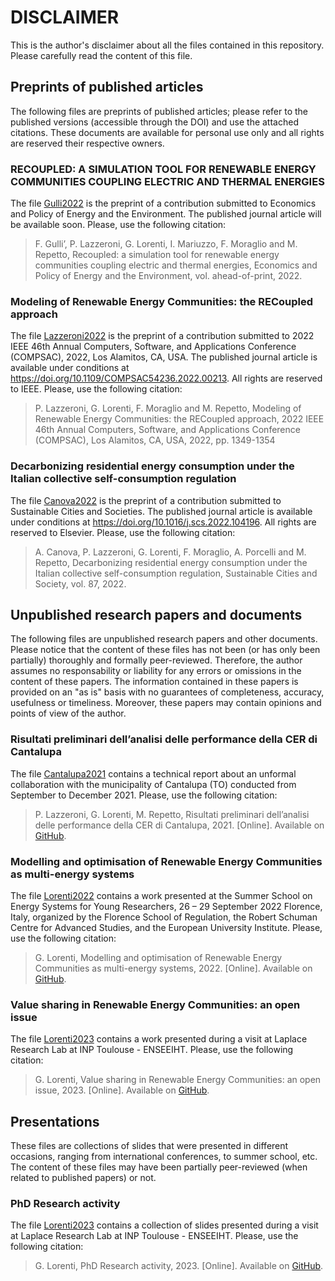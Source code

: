# DISCLAIMER

This is the author's disclaimer about all the files contained in this repository.  Please carefully read the content of this file.

## Preprints of published articles

The following files are preprints of published articles; please refer to the published versions (accessible through the DOI) and use the attached citations. These documents are available for personal use only and all rights are reserved their respective owners.

### RECOUPLED: A SIMULATION TOOL FOR RENEWABLE ENERGY COMMUNITIES COUPLING ELECTRIC AND THERMAL ENERGIES
The file [Gulli2022](preprint__2022__gulli_et_al__recoupled_a_simulation_tool_for_renewable_energy_communities_coupling_electric_and_thermal_energies.pdf) is the preprint of a contribution submitted to Economics and Policy of Energy and the Environment.
The published journal article will be available soon.
Please, use the following citation:
> F. Gulli’, P. Lazzeroni, G. Lorenti, I. Mariuzzo, F. Moraglio and M. Repetto, Recoupled: a simulation tool for renewable energy communities coupling electric and thermal energies, Economics and Policy of Energy and the Environment, vol. ahead-of-print, 2022.

### Modeling of Renewable Energy Communities: the RECoupled approach
The file [Lazzeroni2022](preprint__2022__lazzeroni_et_al__modeling_of_renewable_energy_communities_the_recoupled_approach.pdf) is the preprint of a contribution submitted to 2022 IEEE 46th Annual Computers, Software, and Applications Conference (COMPSAC), 2022, Los Alamitos, CA, USA.
The published journal article is available under conditions at https://doi.org/10.1109/COMPSAC54236.2022.00213. All rights are reserved to IEEE.
Please, use the following citation: 
> P. Lazzeroni, G. Lorenti, F. Moraglio and M. Repetto, Modeling of Renewable Energy Communities: the RECoupled approach, 2022 IEEE 46th Annual Computers, Software, and Applications Conference (COMPSAC), Los Alamitos, CA, USA, 2022, pp. 1349-1354

### Decarbonizing residential energy consumption under the Italian collective self-consumption regulation
The file [Canova2022](preprint__2022__canova_et_al__decarbonizing_residential_energy_consumption_under_the_italian_collective_self_consumption_regulation.pdf) is the preprint of a contribution submitted to Sustainable Cities and Societies. 
The published journal article is available under conditions at https://doi.org/10.1016/j.scs.2022.104196. All rights are reserved to Elsevier.
Please, use the following citation: 
> A. Canova, P. Lazzeroni, G. Lorenti, F. Moraglio, A. Porcelli and M. Repetto, Decarbonizing residential energy consumption under the Italian collective self-consumption regulation, Sustainable Cities and Society, vol. 87, 2022.

## Unpublished research papers and documents

The following files are unpublished research papers and other documents. Please notice that the content of these files has not been (or has only been partially) thoroughly and formally peer-reviewed. Therefore, the author assumes no responsability or liability for any errors or omissions in the content of these papers. The information contained in these papers is provided on an "as is" basis with no guarantees of completeness, accuracy, usefulness or timeliness. Moreover, these papers may contain opinions and points of view of the author.

### Risultati preliminari dell’analisi delle performance della CER di Cantalupa
The file [Cantalupa2021](2021__lorenti__et_al__preliminary_results_of_the_performance_analysis_of_the_rec_in_cantalupa.pdf) contains a technical report about an unformal collaboration with the municipality of Cantalupa (TO) conducted from September to December 2021.
Please, use the following citation:
> P. Lazzeroni, G. Lorenti, M. Repetto, Risultati preliminari dell’analisi delle performance della CER di Cantalupa, 2021. [Online]. Available on [GitHub](https://github.com/gianmarco-lorenti/papers-collection).

### Modelling and optimisation of Renewable Energy Communities as multi-energy systems
The file [Lorenti2022](2022__lorenti__modelling_and_optimisation_of_renewable_energy_communities_as_multi_energy_systems.pdf) contains a work presented at the Summer School on Energy Systems for Young Researchers, 26 – 29 September 2022 Florence, Italy, organized by the Florence School of Regulation, the Robert Schuman Centre for Advanced Studies, and the European University Institute.
Please, use the following citation:
> G. Lorenti, Modelling and optimisation of Renewable Energy Communities as multi-energy systems, 2022. [Online]. Available on [GitHub](https://github.com/gianmarco-lorenti/papers-collection).

### Value sharing in Renewable Energy Communities: an open issue
The file [Lorenti2023](2023__lorenti_value_sharing_in_renewable_energy_communities_an_open_issue.pdf) contains a work presented during a visit at Laplace Research Lab at INP Toulouse - ENSEEIHT.
Please, use the following citation:
> G. Lorenti, Value sharing in Renewable Energy Communities: an open issue, 2023. [Online]. Available on [GitHub](https://github.com/gianmarco-lorenti/papers-collection).

## Presentations
These files are collections of slides that were presented in different occasions, ranging from international conferences, to summer school, etc.
The content of these files may have been partially peer-reviewed (when related to published papers) or not.

### PhD Research activity
The file [Lorenti2023](2023__lorenti__phd_research_activity.pdf) contains a collection of slides presented during a visit at Laplace Research Lab at INP Toulouse - ENSEEIHT.
Please, use the following citation:
> G. Lorenti, PhD Research activity, 2023. [Online]. Available on [GitHub](https://github.com/gianmarco-lorenti/papers-collection).
